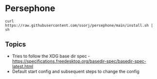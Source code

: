 # Persephone

~~~ shell
curl https://raw.githubusercontent.com/ssorj/persephone/main/install.sh | sh
~~~

## Topics

 - Tries to follow the XDG base dir spec - https://specifications.freedesktop.org/basedir-spec/basedir-spec-latest.html
 - Default start config and subsequent steps to change the config
